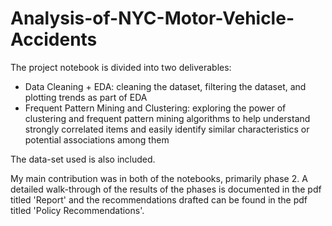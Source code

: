 # Analysis-of-NYC-Motor-Vehicle-Accidents

The project notebook is divided into two deliverables:

- Data Cleaning + EDA: cleaning the dataset, filtering the dataset, and plotting trends as part of EDA
- Frequent Pattern Mining and Clustering: exploring the power of clustering and frequent pattern mining algorithms to help understand strongly correlated items and easily identify similar characteristics or potential associations among them

The data-set used is also included.

My main contribution was in both of the notebooks, primarily phase 2. A detailed walk-through of the results of the phases is documented in the pdf titled 'Report' and the recommendations drafted can be found in the pdf titled 'Policy Recommendations'.

